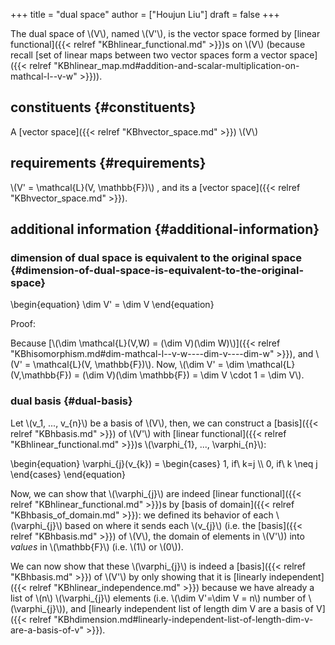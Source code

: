 +++
title = "dual space"
author = ["Houjun Liu"]
draft = false
+++

The dual space of \\(V\\), named \\(V'\\), is the vector space formed by [linear functional]({{< relref "KBhlinear_functional.md" >}})s on \\(V\\) (because recall [set of linear maps between two vector spaces form a vector space]({{< relref "KBhlinear_map.md#addition-and-scalar-multiplication-on-mathcal-l--v-w" >}})).


## constituents {#constituents}

A [vector space]({{< relref "KBhvector_space.md" >}}) \\(V\\)


## requirements {#requirements}

\\(V' = \mathcal{L}(V, \mathbb{F})\\) , and its a [vector space]({{< relref "KBhvector_space.md" >}}).


## additional information {#additional-information}


### dimension of dual space is equivalent to the original space {#dimension-of-dual-space-is-equivalent-to-the-original-space}

\begin{equation}
\dim V' = \dim V
\end{equation}

Proof:

Because [\\(\dim \mathcal{L}(V,W) = (\dim V)(\dim W)\\)]({{< relref "KBhisomorphism.md#dim-mathcal-l--v-w----dim-v----dim-w" >}}), and \\(V' = \mathcal{L}(V, \mathbb{F})\\). Now, \\(\dim V' = \dim \mathcal{L}(V,\mathbb{F}) = (\dim V)(\dim \mathbb{F}) = \dim V \cdot 1 = \dim V\\).


### dual basis {#dual-basis}

Let \\(v\_1, ..., v\_{n}\\) be a basis of \\(V\\), then, we can construct a [basis]({{< relref "KBhbasis.md" >}}) of \\(V'\\) with [linear functional]({{< relref "KBhlinear_functional.md" >}})s \\(\varphi\_{1}, ..., \varphi\_{n}\\):

\begin{equation}
\varphi\_{j}(v\_{k}) =
\begin{cases}
1, if\ k=j \\\\
0, if\ k \neq j
\end{cases}
\end{equation}

Now, we can show that \\(\varphi\_{j}\\) are indeed [linear functional]({{< relref "KBhlinear_functional.md" >}})s by [basis of domain]({{< relref "KBhbasis_of_domain.md" >}}): we defined its behavior of each \\(\varphi\_{j}\\) based on where it sends each \\(v\_{j}\\) (i.e. the [basis]({{< relref "KBhbasis.md" >}}) of \\(V\\), the domain of elements in \\(V'\\)) into _values_ in \\(\mathbb{F}\\) (i.e. \\(1\\) or \\(0\\)).

We can now show that these \\(\varphi\_{j}\\) is indeed a [basis]({{< relref "KBhbasis.md" >}}) of \\(V'\\) by only showing that it is [linearly independent]({{< relref "KBhlinear_independence.md" >}}) because we have already a list of \\(n\\) \\(\varphi\_{j}\\) elements (i.e. \\(\dim V'=\dim V = n\\) number of \\(\varphi\_{j}\\)), and [linearly independent list of length dim V are a basis of V]({{< relref "KBhdimension.md#linearly-independent-list-of-length-dim-v-are-a-basis-of-v" >}}).
